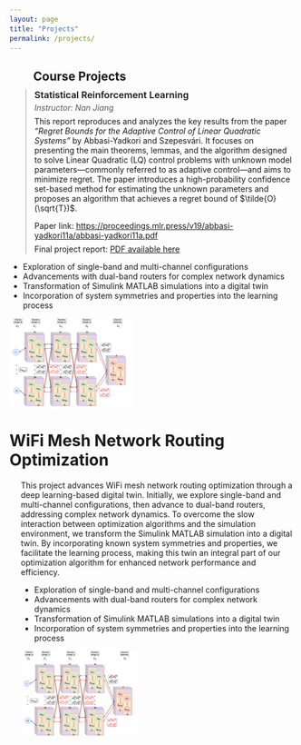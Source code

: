 ```yaml
---
layout: page
title: "Projects"
permalink: /projects/
---
```


<h2 style="margin-left: 2em; margin-bottom: 0.5em;">Course Projects</h2>

<div style="margin-left: 2em; padding-left: 1em; border-left: 2px solid #ccc;">

  <h3 style="margin: 0 0 0.25em 0; font-weight: 600;">Statistical Reinforcement Learning</h3>

  <p style="margin: 0 0 0.5em 0; font-style: italic; color: #555;">
    Instructor: Nan Jiang
  </p>

  <p style="margin: 0 0 1em 0;">
    This report reproduces and analyzes the key results from the paper  
    <em>“Regret Bounds for the Adaptive Control of Linear Quadratic Systems”</em>  
    by Abbasi-Yadkori and Szepesvári. It focuses on presenting the main theorems, lemmas, and the algorithm designed to solve Linear Quadratic (LQ) control problems with unknown model parameters—commonly referred to as adaptive control—and aims to minimize regret. The paper introduces a high-probability confidence set-based method for estimating the unknown parameters and proposes an algorithm that achieves a regret bound of $\tilde{O}(\sqrt{T})$.
  </p>

  <p style="margin: 0 0 0.5em 0;">
    Paper link:  
    <a href="https://proceedings.mlr.press/v19/abbasi-yadkori11a/abbasi-yadkori11a.pdf" target="_blank">
      https://proceedings.mlr.press/v19/abbasi-yadkori11a/abbasi-yadkori11a.pdf
    </a>
  </p>

  <p style="margin: 0;">
    Final project report:  
    <a href="https://alisina75.github.io/files/misc_notes/CS542_project.pdf" target="_blank">
      PDF available here
    </a>
  </p>

</div>




<ul> <!-- Bullet points start -->
  <li>Exploration of single-band and multi-channel configurations</li>
  <li>Advancements with dual-band routers for complex network dynamics</li>
  <li>Transformation of Simulink MATLAB simulations into a digital twin</li>
  <li>Incorporation of system symmetries and properties into the learning process</li>
</ul> <!-- Bullet points end -->

<img src="/images/Wifi.png" alt="WiFi Mesh Network Diagram" title="WiFi Mesh Network Optimization" style="width: 43%;">

</div> <!-- End indentation -->



<h1>WiFi Mesh Network Routing Optimization</h1>

<div style="margin-left: 20px;"> <!-- Indent content -->

<p>This project advances WiFi mesh network routing optimization through a deep learning-based digital twin. Initially, we explore single-band and multi-channel configurations, then advance to dual-band routers, addressing complex network dynamics. To overcome the slow interaction between optimization algorithms and the simulation environment, we transform the Simulink MATLAB simulation into a digital twin. By incorporating known system symmetries and properties, we facilitate the learning process, making this twin an integral part of our optimization algorithm for enhanced network performance and efficiency.</p>

<ul> <!-- Bullet points start -->
  <li>Exploration of single-band and multi-channel configurations</li>
  <li>Advancements with dual-band routers for complex network dynamics</li>
  <li>Transformation of Simulink MATLAB simulations into a digital twin</li>
  <li>Incorporation of system symmetries and properties into the learning process</li>
</ul> <!-- Bullet points end -->

<img src="/images/Wifi.png" alt="WiFi Mesh Network Diagram" title="WiFi Mesh Network Optimization" style="width: 43%;">

</div> <!-- End indentation -->



